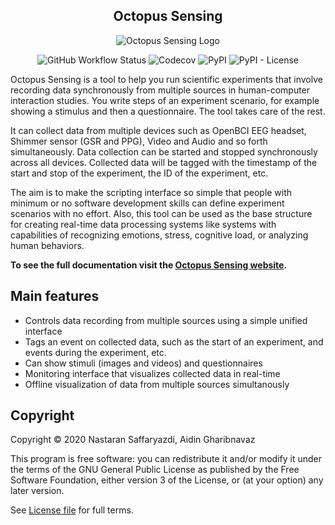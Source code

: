 <h2 align="center">Octopus Sensing</h2>
<p align="center">
  <img src="https://octopus-sensing.nastaran-saffar.me/_static/octopus-sensing-logo-small.png" alt="Octopus Sensing Logo">
</p>
<p align="center">
  <img src="https://img.shields.io/github/workflow/status/octopus-sensing/octopus-sensing/Python%20Check?label=checks" alt="GitHub Workflow Status">
  <img src="https://img.shields.io/codecov/c/gh/octopus-sensing/octopus-sensing" alt="Codecov">
  <img src="https://img.shields.io/pypi/v/octopus-sensing" alt="PyPI">
  <img src="https://img.shields.io/pypi/l/octopus-sensing" alt="PyPI - License">
</p>

Octopus Sensing is a tool to help you run scientific experiments that involve recording data synchronously from
multiple sources in human-computer interaction studies. You write steps of an experiment scenario, for example showing a stimulus and then a questionnaire. The tool takes care of the rest.

It can collect data from multiple devices such as OpenBCI EEG headset, Shimmer sensor (GSR and PPG),
Video and Audio and so forth simultaneously. Data collection can be started and stopped synchronously across all devices.
Collected data will be tagged with the timestamp of the start and stop of the experiment, the ID of
the experiment, etc.

The aim is to make the scripting interface so simple that people with minimum or no software
development skills can define experiment scenarios with no effort.
Also, this tool can be used as the base structure for creating real-time data processing systems like systems with capabilities of recognizing emotions, stress, cognitive load, or analyzing human behaviors.


**To see the full documentation visit the [Octopus Sensing website](https://octopus-sensing.nastaran-saffar.me/).**

Main features
--------------

* Controls data recording from multiple sources using a simple unified interface
* Tags an event on collected data, such as the start of an experiment, and events during the experiment, etc.
* Can show stimuli (images and videos) and questionnaires
* Monitoring interface that visualizes collected data in real-time
* Offline visualization of data from multiple sources simultanously

Copyright
---------
Copyright © 2020 Nastaran Saffaryazdi, Aidin Gharibnavaz

This program is free software: you can redistribute it and/or modify it under the terms of the GNU
General Public License as published by the Free Software Foundation, either version 3 of the
License, or (at your option) any later version.

See [License file](https://github.com/nastaran62/octopus-sensing/blob/master/LICENSE) for full terms.
